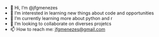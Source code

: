 - 👋 Hi, I’m @jfgmenezes
- 👀 I’m interested in learning new things about code and opportunities
- 🌱 I’m currently learning more about python and r
- 💞️ I’m looking to collaborate on diverses projetcs
- 📫 How to reach me: jfgmenezes@gmail.com

<!---
jfgmenezes/jfgmenezes is a ✨ special ✨ repository because its `README.md` (this file) appears on your GitHub profile.
You can click the Preview link to take a look at your changes.
--->
